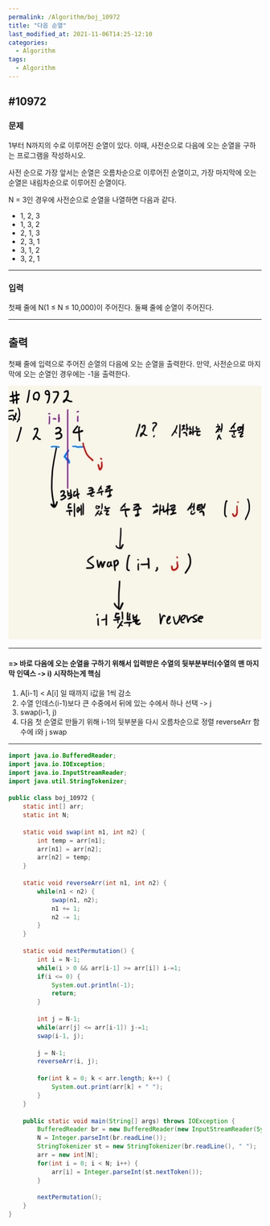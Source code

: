 ```yaml
---
permalink: /Algorithm/boj_10972
title: "다음 순열"
last_modified_at: 2021-11-06T14:25-12:10
categories:
  - Algorithm
tags:
  - Algorithm
---
```


## #10972

### 문제

1부터 N까지의 수로 이루어진 순열이 있다. 이때, 사전순으로 다음에 오는 순열을 구하는 프로그램을 작성하시오.

사전 순으로 가장 앞서는 순열은 오름차순으로 이루어진 순열이고, 가장 마지막에 오는 순열은 내림차순으로 이루어진 순열이다.

N = 3인 경우에 사전순으로 순열을 나열하면 다음과 같다.

- 1, 2, 3
- 1, 3, 2
- 2, 1, 3
- 2, 3, 1
- 3, 1, 2
- 3, 2, 1

---

### 입력

첫째 줄에 N(1 ≤ N ≤ 10,000)이 주어진다. 둘째 줄에 순열이 주어진다.

---

## 출력

첫째 줄에 입력으로 주어진 순열의 다음에 오는 순열을 출력한다. 만약, 사전순으로 마지막에 오는 순열인 경우에는 -1을 출력한다.

![10972](/assets/image/algo/10972.jpg)

---

#### => 바로 다음에 오는 순열을 구하기 위해서 입력받은 수열의 뒷부분부터(수열의 맨 마지막 인덱스 -> i) 시작하는게 핵심

1. A[i-1] < A[i] 일 때까지 i값을 1씩 감소
2. 수열 인데스(i-1)보다 큰 수중에서 뒤에 있는 수에서 하나 선택 -> j
3. swap(i-1, j)
4. 다음 첫 순열로 만들기 위해 i-1의 뒷부분을 다시 오름차순으로 정렬 reverseArr 함수에 i와 j swap

---

```java
import java.io.BufferedReader;
import java.io.IOException;
import java.io.InputStreamReader;
import java.util.StringTokenizer;

public class boj_10972 {
    static int[] arr;
    static int N;

    static void swap(int n1, int n2) {
        int temp = arr[n1];
        arr[n1] = arr[n2];
        arr[n2] = temp;
    }

    static void reverseArr(int n1, int n2) {
        while(n1 < n2) {
            swap(n1, n2);
            n1 += 1;
            n2 -= 1;
        }
    }

    static void nextPermutation() {
        int i = N-1;
        while(i > 0 && arr[i-1] >= arr[i]) i-=1;
        if(i <= 0) {
            System.out.println(-1);
            return;
        }

        int j = N-1;
        while(arr[j] <= arr[i-1]) j-=1;
        swap(i-1, j);

        j = N-1;
        reverseArr(i, j);

        for(int k = 0; k < arr.length; k++) {
            System.out.print(arr[k] + " ");
        }
    }

    public static void main(String[] args) throws IOException {
        BufferedReader br = new BufferedReader(new InputStreamReader(System.in));
        N = Integer.parseInt(br.readLine());
        StringTokenizer st = new StringTokenizer(br.readLine(), " ");
        arr = new int[N];
        for(int i = 0; i < N; i++) {
            arr[i] = Integer.parseInt(st.nextToken());
        }

        nextPermutation();
    }
}

```

